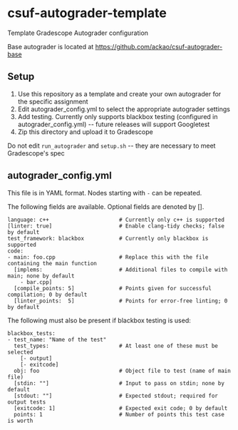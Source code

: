 # csuf-autograder-template

Template Gradescope Autograder configuration

Base autograder is located at https://github.com/ackao/csuf-autograder-base

## Setup

1. Use this repository as a template and create your own autograder for the specific assignment
1. Edit autograder_config.yml to select the appropriate autograder settings
1. Add testing. Currently only supports blackbox testing (configured in autograder_config.yml) -- future releases will support Googletest
1. Zip this directory and upload it to Gradescope

Do not edit `run_autograder` and `setup.sh` -- they are necessary to meet Gradescope's spec

## autograder_config.yml

This file is in YAML format. Nodes starting with `-` can be repeated.

The following fields are available. Optional fields are denoted by [].

```
language: c++                      # Currently only c++ is supported
[linter: true]                     # Enable clang-tidy checks; false by default
test_framework: blackbox           # Currently only blackbox is supported
code:
- main: foo.cpp                    # Replace this with the file containing the main function
  [implems:                        # Additional files to compile with main; none by default
    - bar.cpp]
  [compile_points: 5]              # Points given for successful compilation; 0 by default
  [linter_points:  5]              # Points for error-free linting; 0 by default
```

The following must also be present if blackbox testing is used:
```
blackbox_tests:
- test_name: "Name of the test"
  test_types:                      # At least one of these must be selected
    [- output]
    [- exitcode]
  obj: foo                         # Object file to test (name of main file)
  [stdin: ""]                      # Input to pass on stdin; none by default
  [stdout: ""]                     # Expected stdout; required for output tests
  [exitcode: 1]                    # Expected exit code; 0 by default
  points: 1                        # Number of points this test case is worth
```
